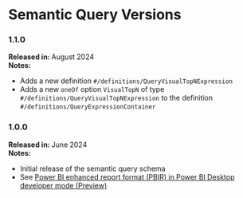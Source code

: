 # Semantic Query Versions

### 1.1.0

<b>Released in: </b> August 2024 <br />
<b>Notes: </b> 
- Adds a new definition `#/definitions/QueryVisualTopNExpression`
- Adds a new `oneOf` option `VisualTopN` of type `#/definitions/QueryVisualTopNExpression` to the definition `#/definitions/QueryExpressionContainer`

### 1.0.0

<b>Released in: </b> June 2024 <br />
<b>Notes: </b> 
- Initial release of the semantic query schema
- See [Power BI enhanced report format (PBIR) in Power BI Desktop developer mode (Preview)](https://powerbi.microsoft.com/en-us/blog/power-bi-enhanced-report-format-pbir-in-power-bi-desktop-developer-mode-preview/)